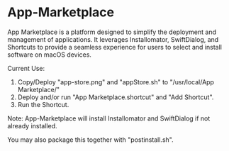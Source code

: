 # App-Marketplace

App Marketplace is a platform designed to simplify the deployment and management of applications. It leverages Installomator, SwiftDialog, and Shortcuts to provide a seamless experience for users to select and install software on macOS devices.

Current Use:
1. Copy/Deploy "app-store.png" and "appStore.sh" to "/usr/local/App Marketplace/"
2. Deploy and/or run "App Marketplace.shortcut" and "Add Shortcut".
3. Run the Shortcut.

Note: App-Marketplace will install Installomator and SwiftDialog if not already installed.

You may also package this together with "postinstall.sh".
